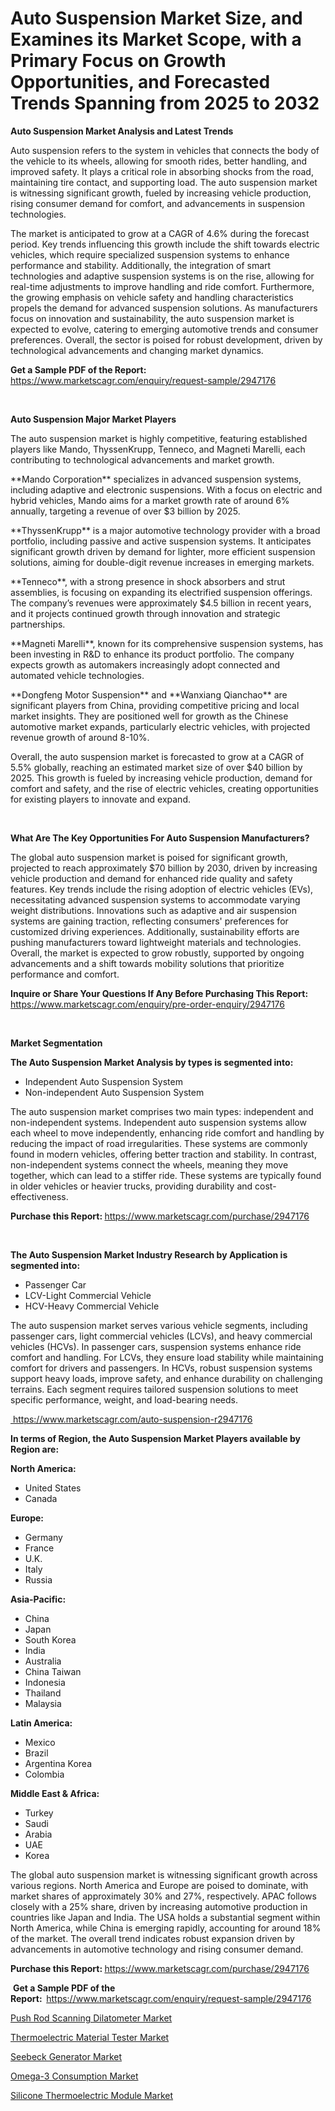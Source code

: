 <p><h1>Auto Suspension Market Size, and Examines its Market Scope, with a Primary Focus on Growth Opportunities, and Forecasted Trends Spanning from 2025 to 2032</h1></p><p><strong>Auto Suspension Market Analysis and Latest Trends</strong></p>
<p><p>Auto suspension refers to the system in vehicles that connects the body of the vehicle to its wheels, allowing for smooth rides, better handling, and improved safety. It plays a critical role in absorbing shocks from the road, maintaining tire contact, and supporting load. The auto suspension market is witnessing significant growth, fueled by increasing vehicle production, rising consumer demand for comfort, and advancements in suspension technologies.</p><p>The market is anticipated to grow at a CAGR of 4.6% during the forecast period. Key trends influencing this growth include the shift towards electric vehicles, which require specialized suspension systems to enhance performance and stability. Additionally, the integration of smart technologies and adaptive suspension systems is on the rise, allowing for real-time adjustments to improve handling and ride comfort. Furthermore, the growing emphasis on vehicle safety and handling characteristics propels the demand for advanced suspension solutions. As manufacturers focus on innovation and sustainability, the auto suspension market is expected to evolve, catering to emerging automotive trends and consumer preferences. Overall, the sector is poised for robust development, driven by technological advancements and changing market dynamics.</p></p>
<p><strong>Get a Sample PDF of the Report:&nbsp;</strong> <a href="https://www.marketscagr.com/enquiry/request-sample/2947176?utm_campaign=3198&utm_medium=2&utm_source=Github&utm_content=ia&utm_term=12032025&utm_id=auto-suspension">https://www.marketscagr.com/enquiry/request-sample/2947176</a></p>
<p>&nbsp;</p>
<p><strong>Auto Suspension Major Market Players</strong></p>
<p><p>The auto suspension market is highly competitive, featuring established players like Mando, ThyssenKrupp, Tenneco, and Magneti Marelli, each contributing to technological advancements and market growth. </p><p>**Mando Corporation** specializes in advanced suspension systems, including adaptive and electronic suspensions. With a focus on electric and hybrid vehicles, Mando aims for a market growth rate of around 6% annually, targeting a revenue of over $3 billion by 2025.</p><p>**ThyssenKrupp** is a major automotive technology provider with a broad portfolio, including passive and active suspension systems. It anticipates significant growth driven by demand for lighter, more efficient suspension solutions, aiming for double-digit revenue increases in emerging markets.</p><p>**Tenneco**, with a strong presence in shock absorbers and strut assemblies, is focusing on expanding its electrified suspension offerings. The company’s revenues were approximately $4.5 billion in recent years, and it projects continued growth through innovation and strategic partnerships.</p><p>**Magneti Marelli**, known for its comprehensive suspension systems, has been investing in R&D to enhance its product portfolio. The company expects growth as automakers increasingly adopt connected and automated vehicle technologies.</p><p>**Dongfeng Motor Suspension** and **Wanxiang Qianchao** are significant players from China, providing competitive pricing and local market insights. They are positioned well for growth as the Chinese automotive market expands, particularly electric vehicles, with projected revenue growth of around 8-10%.</p><p>Overall, the auto suspension market is forecasted to grow at a CAGR of 5.5% globally, reaching an estimated market size of over $40 billion by 2025. This growth is fueled by increasing vehicle production, demand for comfort and safety, and the rise of electric vehicles, creating opportunities for existing players to innovate and expand.</p></p>
<p>&nbsp;</p>
<p><strong>What Are The Key Opportunities For Auto Suspension Manufacturers?</strong></p>
<p><p>The global auto suspension market is poised for significant growth, projected to reach approximately $70 billion by 2030, driven by increasing vehicle production and demand for enhanced ride quality and safety features. Key trends include the rising adoption of electric vehicles (EVs), necessitating advanced suspension systems to accommodate varying weight distributions. Innovations such as adaptive and air suspension systems are gaining traction, reflecting consumers' preferences for customized driving experiences. Additionally, sustainability efforts are pushing manufacturers toward lightweight materials and technologies. Overall, the market is expected to grow robustly, supported by ongoing advancements and a shift towards mobility solutions that prioritize performance and comfort.</p></p>
<p><strong>Inquire or Share Your Questions If Any Before Purchasing This Report:</strong> <a href="https://www.marketscagr.com/enquiry/pre-order-enquiry/2947176?utm_campaign=3198&utm_medium=2&utm_source=Github&utm_content=ia&utm_term=12032025&utm_id=auto-suspension">https://www.marketscagr.com/enquiry/pre-order-enquiry/2947176</a></p>
<p>&nbsp;</p>
<p><strong>Market Segmentation</strong></p>
<p><strong>The Auto Suspension Market Analysis by types is segmented into:</strong></p>
<p><ul><li>Independent Auto Suspension System</li><li>Non-independent Auto Suspension System</li></ul></p>
<p><p>The auto suspension market comprises two main types: independent and non-independent systems. Independent auto suspension systems allow each wheel to move independently, enhancing ride comfort and handling by reducing the impact of road irregularities. These systems are commonly found in modern vehicles, offering better traction and stability. In contrast, non-independent systems connect the wheels, meaning they move together, which can lead to a stiffer ride. These systems are typically found in older vehicles or heavier trucks, providing durability and cost-effectiveness.</p></p>
<p><strong>Purchase this Report:&nbsp;</strong><a href="https://www.marketscagr.com/purchase/2947176?utm_campaign=3198&utm_medium=2&utm_source=Github&utm_content=ia&utm_term=12032025&utm_id=auto-suspension">https://www.marketscagr.com/purchase/2947176</a></p>
<p>&nbsp;</p>
<p><strong>The Auto Suspension Market Industry Research by Application is segmented into:</strong></p>
<p><ul><li>Passenger Car</li><li>LCV-Light Commercial Vehicle</li><li>HCV-Heavy Commercial Vehicle</li></ul></p>
<p><p>The auto suspension market serves various vehicle segments, including passenger cars, light commercial vehicles (LCVs), and heavy commercial vehicles (HCVs). In passenger cars, suspension systems enhance ride comfort and handling. For LCVs, they ensure load stability while maintaining comfort for drivers and passengers. In HCVs, robust suspension systems support heavy loads, improve safety, and enhance durability on challenging terrains. Each segment requires tailored suspension solutions to meet specific performance, weight, and load-bearing needs.</p></p>
<p><a href="https://www.marketscagr.com/auto-suspension-r2947176?utm_campaign=3198&utm_medium=2&utm_source=Github&utm_content=ia&utm_term=12032025&utm_id=auto-suspension">&nbsp;https://www.marketscagr.com/auto-suspension-r2947176</a></p>
<p><strong>In terms of Region, the Auto Suspension Market Players available by Region are:</strong></p>
<p>
    <p> <strong> North America: </strong>
        <ul>
            <li>United States</li>
            <li>Canada</li>
        </ul>
        </p> 
    <p> <strong> Europe: </strong>
        <ul>
            <li>Germany</li>
            <li>France</li>
            <li>U.K.</li>
            <li>Italy</li>
            <li>Russia</li>
        </ul>
        </p> 
    <p> <strong> Asia-Pacific: </strong>
        <ul>
            <li>China</li>
            <li>Japan</li>
            <li>South Korea</li>
            <li>India</li>
            <li>Australia</li>
            <li>China Taiwan</li>
            <li>Indonesia</li>
            <li>Thailand</li>
            <li>Malaysia</li>
        </ul>
        </p> 
    <p> <strong> Latin America: </strong>
        <ul>
            <li>Mexico</li>
            <li>Brazil</li>
            <li>Argentina Korea</li>
            <li>Colombia</li>
        </ul>
        </p> 
    <p> <strong> Middle East & Africa: </strong>
        <ul>
            <li>Turkey</li>
            <li>Saudi</li>
            <li>Arabia</li>
            <li>UAE</li>
            <li>Korea</li>
        </ul>
    </p>
    </p>
<p><p>The global auto suspension market is witnessing significant growth across various regions. North America and Europe are poised to dominate, with market shares of approximately 30% and 27%, respectively. APAC follows closely with a 25% share, driven by increasing automotive production in countries like Japan and India. The USA holds a substantial segment within North America, while China is emerging rapidly, accounting for around 18% of the market. The overall trend indicates robust expansion driven by advancements in automotive technology and rising consumer demand.</p></p>
<p><strong>Purchase this Report: </strong><a href="https://www.marketscagr.com/purchase/2947176?utm_campaign=3198&utm_medium=2&utm_source=Github&utm_content=ia&utm_term=12032025&utm_id=auto-suspension">https://www.marketscagr.com/purchase/2947176</a></p>
<p>&nbsp;<strong>Get a Sample PDF of the Report:&nbsp;&nbsp;</strong><a href="https://www.marketscagr.com/enquiry/request-sample/2947176?utm_campaign=3198&utm_medium=2&utm_source=Github&utm_content=ia&utm_term=12032025&utm_id=auto-suspension">https://www.marketscagr.com/enquiry/request-sample/2947176</a></p>
<p><strong></strong></p>
<p><p><a href="https://github.com/aiamekar/Market-Research-Report-List-1/blob/main/push-rod-scanning-dilatometer-market.md?utm_campaign=3198&utm_medium=2&utm_source=Github&utm_content=ia&utm_term=12032025&utm_id=auto-suspension">Push Rod Scanning Dilatometer Market</a></p><p><a href="https://github.com/nwokechock6s/Market-Research-Report-List-1/blob/main/thermoelectric-material-tester-market.md?utm_campaign=3198&utm_medium=2&utm_source=Github&utm_content=ia&utm_term=12032025&utm_id=auto-suspension">Thermoelectric Material Tester Market</a></p><p><a href="https://github.com/kecixayaab/Market-Research-Report-List-1/blob/main/seebeck-generator-market.md?utm_campaign=3198&utm_medium=2&utm_source=Github&utm_content=ia&utm_term=12032025&utm_id=auto-suspension">Seebeck Generator Market</a></p><p><a href="https://github.com/gilerzelko7a/Market-Research-Report-List-1/blob/main/omega-3-consumption-market.md?utm_campaign=3198&utm_medium=2&utm_source=Github&utm_content=ia&utm_term=12032025&utm_id=auto-suspension">Omega-3 Consumption Market</a></p><p><a href="https://github.com/ummulmzu/Market-Research-Report-List-1/blob/main/silicone-thermoelectric-module-market.md?utm_campaign=3198&utm_medium=2&utm_source=Github&utm_content=ia&utm_term=12032025&utm_id=auto-suspension">Silicone Thermoelectric Module Market</a></p></p>